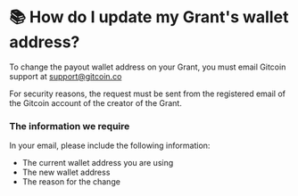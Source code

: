 # 📚 How do I update my Grant's wallet address?

To change the payout wallet address on your Grant, you must email Gitcoin support at [support@gitcoin.co](mailto:support@gitcoin.co)

For security reasons, the request must be sent from the registered email of the Gitcoin account of the creator of the Grant.

### The information we require

In your email, please include the following information:

* The current wallet address you are using
* The new wallet address
* The reason for the change
